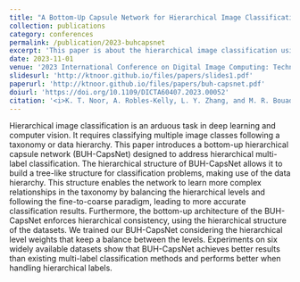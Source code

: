 ```yaml
---
title: "A Bottom-Up Capsule Network for Hierarchical Image Classification"
collection: publications
category: conferences
permalink: /publication/2023-buhcapsnet
excerpt: 'This paper is about the hierarchical image classification using a bottom-up strategy.'
date: 2023-11-01
venue: '2023 International Conference on Digital Image Computing: Techniques and Applications (DICTA)'
slidesurl: 'http://ktnoor.github.io/files/papers/slides1.pdf'
paperurl: 'http://ktnoor.github.io/files/papers/buh-capsnet.pdf'
doiurl: 'https://doi.org/10.1109/DICTA60407.2023.00052'
citation: '<i>K. T. Noor, A. Robles-Kelly, L. Y. Zhang, and M. R. Bouadjenek, ‘A Bottom-Up Capsule Network for Hierarchical Image Classification’, in 2023 International Conference on Digital Image Computing: Techniques and Applications (DICTA), Nov. 2023, pp. 325–331. doi: 10.1109/DICTA60407.2023.00052.</i>'
---
```


Hierarchical image classification is an arduous task in deep learning and computer vision. It requires classifying multiple image classes following a taxonomy or data hierarchy. This paper introduces a bottom-up hierarchical capsule network (BUH-CapsNet) designed to address hierarchical multi-label classification. The hierarchical structure of BUH-CapsNet allows it to build a tree-like structure for classification problems, making use of the data hierarchy. This structure enables the network to learn more complex relationships in the taxonomy by balancing the hierarchical levels and following the fine-to-coarse paradigm, leading to more accurate classification results. Furthermore, the bottom-up architecture of the BUH-CapsNet enforces hierarchical consistency, using the hierarchical structure of the datasets. We trained our BUH-CapsNet considering the hierarchical level weights that keep a balance between the levels. Experiments on six widely available datasets show that BUH-CapsNet achieves better results than existing multi-label classification methods and performs better when handling hierarchical labels.
